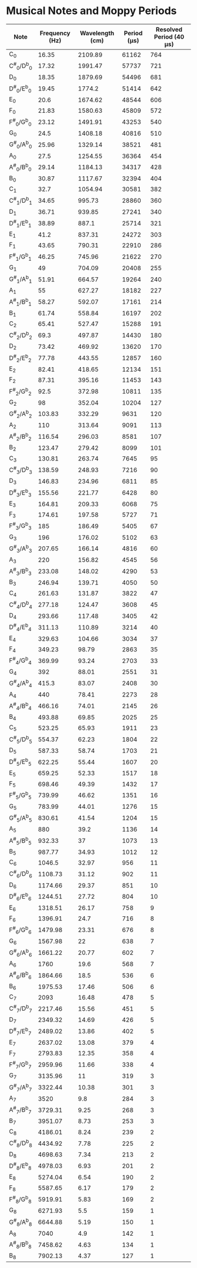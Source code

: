 # Musical Notes and Moppy Periods

Note | Frequency (Hz) | Wavelength (cm) | Period (µs) | Resolved Period (40 µs)
| ------------------------------------------------- | ------- | ------- | ----- | --- | 
C<sub>0</sub>                                       |   16.35 | 2109.89 | 61162 | 764
C<sup>#</sup><sub>0</sub>/D<sup>b</sup><sub>0</sub> |   17.32 | 1991.47 | 57737 | 721
D<sub>0</sub>                                       |   18.35 | 1879.69 | 54496 | 681
D<sup>#</sup><sub>0</sub>/E<sup>b</sup><sub>0</sub> |   19.45 |  1774.2 | 51414 | 642
E<sub>0</sub>                                       |    20.6 | 1674.62 | 48544 | 606
F<sub>0</sub>                                       |   21.83 | 1580.63 | 45809 | 572
F<sup>#</sup><sub>0</sub>/G<sup>b</sup><sub>0</sub> |   23.12 | 1491.91 | 43253 | 540
G<sub>0</sub>                                       |    24.5 | 1408.18 | 40816 | 510
G<sup>#</sup><sub>0</sub>/A<sup>b</sup><sub>0</sub> |   25.96 | 1329.14 | 38521 | 481
A<sub>0</sub>                                       |    27.5 | 1254.55 | 36364 | 454
A<sup>#</sup><sub>0</sub>/B<sup>b</sup><sub>0</sub> |   29.14 | 1184.13 | 34317 | 428
B<sub>0</sub>                                       |   30.87 | 1117.67 | 32394 | 404
C<sub>1</sub>                                       |    32.7 | 1054.94 | 30581 | 382
C<sup>#</sup><sub>1</sub>/D<sup>b</sup><sub>1</sub> |   34.65 |  995.73 | 28860 | 360
D<sub>1</sub>                                       |   36.71 |  939.85 | 27241 | 340
D<sup>#</sup><sub>1</sub>/E<sup>b</sup><sub>1</sub> |   38.89 |   887.1 | 25714 | 321
E<sub>1</sub>                                       |    41.2 |  837.31 | 24272 | 303
F<sub>1</sub>                                       |   43.65 |  790.31 | 22910 | 286
F<sup>#</sup><sub>1</sub>/G<sup>b</sup><sub>1</sub> |   46.25 |  745.96 | 21622 | 270
G<sub>1</sub>                                       |      49 |  704.09 | 20408 | 255
G<sup>#</sup><sub>1</sub>/A<sup>b</sup><sub>1</sub> |   51.91 |  664.57 | 19264 | 240
A<sub>1</sub>                                       |      55 |  627.27 | 18182 | 227
A<sup>#</sup><sub>1</sub>/B<sup>b</sup><sub>1</sub> |   58.27 |  592.07 | 17161 | 214
B<sub>1</sub>                                       |   61.74 |  558.84 | 16197 | 202
C<sub>2</sub>                                       |   65.41 |  527.47 | 15288 | 191
C<sup>#</sup><sub>2</sub>/D<sup>b</sup><sub>2</sub> |    69.3 |  497.87 | 14430 | 180
D<sub>2</sub>                                       |   73.42 |  469.92 | 13620 | 170
D<sup>#</sup><sub>2</sub>/E<sup>b</sup><sub>2</sub> |   77.78 |  443.55 | 12857 | 160
E<sub>2</sub>                                       |   82.41 |  418.65 | 12134 | 151
F<sub>2</sub>                                       |   87.31 |  395.16 | 11453 | 143
F<sup>#</sup><sub>2</sub>/G<sup>b</sup><sub>2</sub> |    92.5 |  372.98 | 10811 | 135
G<sub>2</sub>                                       |      98 |  352.04 | 10204 | 127
G<sup>#</sup><sub>2</sub>/A<sup>b</sup><sub>2</sub> |  103.83 |  332.29 |  9631 | 120
A<sub>2</sub>                                       |     110 |  313.64 |  9091 | 113
A<sup>#</sup><sub>2</sub>/B<sup>b</sup><sub>2</sub> |  116.54 |  296.03 |  8581 | 107
B<sub>2</sub>                                       |  123.47 |  279.42 |  8099 | 101
C<sub>3</sub>                                       |  130.81 |  263.74 |  7645 |  95
C<sup>#</sup><sub>3</sub>/D<sup>b</sup><sub>3</sub> |  138.59 |  248.93 |  7216 |  90
D<sub>3</sub>                                       |  146.83 |  234.96 |  6811 |  85
D<sup>#</sup><sub>3</sub>/E<sup>b</sup><sub>3</sub> |  155.56 |  221.77 |  6428 |  80
E<sub>3</sub>                                       |  164.81 |  209.33 |  6068 |  75
F<sub>3</sub>                                       |  174.61 |  197.58 |  5727 |  71
F<sup>#</sup><sub>3</sub>/G<sup>b</sup><sub>3</sub> |     185 |  186.49 |  5405 |  67
G<sub>3</sub>                                       |     196 |  176.02 |  5102 |  63
G<sup>#</sup><sub>3</sub>/A<sup>b</sup><sub>3</sub> |  207.65 |  166.14 |  4816 |  60
A<sub>3</sub>                                       |     220 |  156.82 |  4545 |  56
A<sup>#</sup><sub>3</sub>/B<sup>b</sup><sub>3</sub> |  233.08 |  148.02 |  4290 |  53
B<sub>3</sub>                                       |  246.94 |  139.71 |  4050 |  50
C<sub>4</sub>                                       |  261.63 |  131.87 |  3822 |  47
C<sup>#</sup><sub>4</sub>/D<sup>b</sup><sub>4</sub> |  277.18 |  124.47 |  3608 |  45
D<sub>4</sub>                                       |  293.66 |  117.48 |  3405 |  42
D<sup>#</sup><sub>4</sub>/E<sup>b</sup><sub>4</sub> |  311.13 |  110.89 |  3214 |  40
E<sub>4</sub>                                       |  329.63 |  104.66 |  3034 |  37
F<sub>4</sub>                                       |  349.23 |   98.79 |  2863 |  35
F<sup>#</sup><sub>4</sub>/G<sup>b</sup><sub>4</sub> |  369.99 |   93.24 |  2703 |  33
G<sub>4</sub>                                       |     392 |   88.01 |  2551 |  31
G<sup>#</sup><sub>4</sub>/A<sup>b</sup><sub>4</sub> |   415.3 |   83.07 |  2408 |  30
A<sub>4</sub>                                       |     440 |   78.41 |  2273 |  28
A<sup>#</sup><sub>4</sub>/B<sup>b</sup><sub>4</sub> |  466.16 |   74.01 |  2145 |  26
B<sub>4</sub>                                       |  493.88 |   69.85 |  2025 |  25
C<sub>5</sub>                                       |  523.25 |   65.93 |  1911 |  23
C<sup>#</sup><sub>5</sub>/D<sup>b</sup><sub>5</sub> |  554.37 |   62.23 |  1804 |  22
D<sub>5</sub>                                       |  587.33 |   58.74 |  1703 |  21
D<sup>#</sup><sub>5</sub>/E<sup>b</sup><sub>5</sub> |  622.25 |   55.44 |  1607 |  20
E<sub>5</sub>                                       |  659.25 |   52.33 |  1517 |  18
F<sub>5</sub>                                       |  698.46 |   49.39 |  1432 |  17
F<sup>#</sup><sub>5</sub>/G<sup>b</sup><sub>5</sub> |  739.99 |   46.62 |  1351 |  16
G<sub>5</sub>                                       |  783.99 |   44.01 |  1276 |  15
G<sup>#</sup><sub>5</sub>/A<sup>b</sup><sub>5</sub> |  830.61 |   41.54 |  1204 |  15
A<sub>5</sub>                                       |     880 |    39.2 |  1136 |  14
A<sup>#</sup><sub>5</sub>/B<sup>b</sup><sub>5</sub> |  932.33 |      37 |  1073 |  13
B<sub>5</sub>                                       |  987.77 |   34.93 |  1012 |  12
C<sub>6</sub>                                       |  1046.5 |   32.97 |   956 |  11
C<sup>#</sup><sub>6</sub>/D<sup>b</sup><sub>6</sub> | 1108.73 |   31.12 |   902 |  11
D<sub>6</sub>                                       | 1174.66 |   29.37 |   851 |  10
D<sup>#</sup><sub>6</sub>/E<sup>b</sup><sub>6</sub> | 1244.51 |   27.72 |   804 |  10
E<sub>6</sub>                                       | 1318.51 |   26.17 |   758 |   9
F<sub>6</sub>                                       | 1396.91 |    24.7 |   716 |   8
F<sup>#</sup><sub>6</sub>/G<sup>b</sup><sub>6</sub> | 1479.98 |   23.31 |   676 |   8
G<sub>6</sub>                                       | 1567.98 |      22 |   638 |   7
G<sup>#</sup><sub>6</sub>/A<sup>b</sup><sub>6</sub> | 1661.22 |   20.77 |   602 |   7
A<sub>6</sub>                                       |    1760 |    19.6 |   568 |   7
A<sup>#</sup><sub>6</sub>/B<sup>b</sup><sub>6</sub> | 1864.66 |    18.5 |   536 |   6
B<sub>6</sub>                                       | 1975.53 |   17.46 |   506 |   6
C<sub>7</sub>                                       |    2093 |   16.48 |   478 |   5
C<sup>#</sup><sub>7</sub>/D<sup>b</sup><sub>7</sub> | 2217.46 |   15.56 |   451 |   5
D<sub>7</sub>                                       | 2349.32 |   14.69 |   426 |   5
D<sup>#</sup><sub>7</sub>/E<sup>b</sup><sub>7</sub> | 2489.02 |   13.86 |   402 |   5
E<sub>7</sub>                                       | 2637.02 |   13.08 |   379 |   4
F<sub>7</sub>                                       | 2793.83 |   12.35 |   358 |   4
F<sup>#</sup><sub>7</sub>/G<sup>b</sup><sub>7</sub> | 2959.96 |   11.66 |   338 |   4
G<sub>7</sub>                                       | 3135.96 |      11 |   319 |   3
G<sup>#</sup><sub>7</sub>/A<sup>b</sup><sub>7</sub> | 3322.44 |   10.38 |   301 |   3
A<sub>7</sub>                                       |    3520 |     9.8 |   284 |   3
A<sup>#</sup><sub>7</sub>/B<sup>b</sup><sub>7</sub> | 3729.31 |    9.25 |   268 |   3
B<sub>7</sub>                                       | 3951.07 |    8.73 |   253 |   3
C<sub>8</sub>                                       | 4186.01 |    8.24 |   239 |   2
C<sup>#</sup><sub>8</sub>/D<sup>b</sup><sub>8</sub> | 4434.92 |    7.78 |   225 |   2
D<sub>8</sub>                                       | 4698.63 |    7.34 |   213 |   2
D<sup>#</sup><sub>8</sub>/E<sup>b</sup><sub>8</sub> | 4978.03 |    6.93 |   201 |   2
E<sub>8</sub>                                       | 5274.04 |    6.54 |   190 |   2
F<sub>8</sub>                                       | 5587.65 |    6.17 |   179 |   2
F<sup>#</sup><sub>8</sub>/G<sup>b</sup><sub>8</sub> | 5919.91 |    5.83 |   169 |   2
G<sub>8</sub>                                       | 6271.93 |     5.5 |   159 |   1
G<sup>#</sup><sub>8</sub>/A<sup>b</sup><sub>8</sub> | 6644.88 |    5.19 |   150 |   1
A<sub>8</sub>                                       |    7040 |     4.9 |   142 |   1
A<sup>#</sup><sub>8</sub>/B<sup>b</sup><sub>8</sub> | 7458.62 |    4.63 |   134 |   1
B<sub>8</sub>                                       | 7902.13 |    4.37 |   127 |   1
